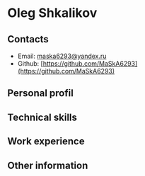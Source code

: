 # Oleg Shkalikov

## Contacts
* Email: maska6293@yandex.ru
* Github: [https://github.com/MaSkA6293](https://github.com/MaSkA6293)

## Personal profil

## Technical skills

## Work experience

## Other information
